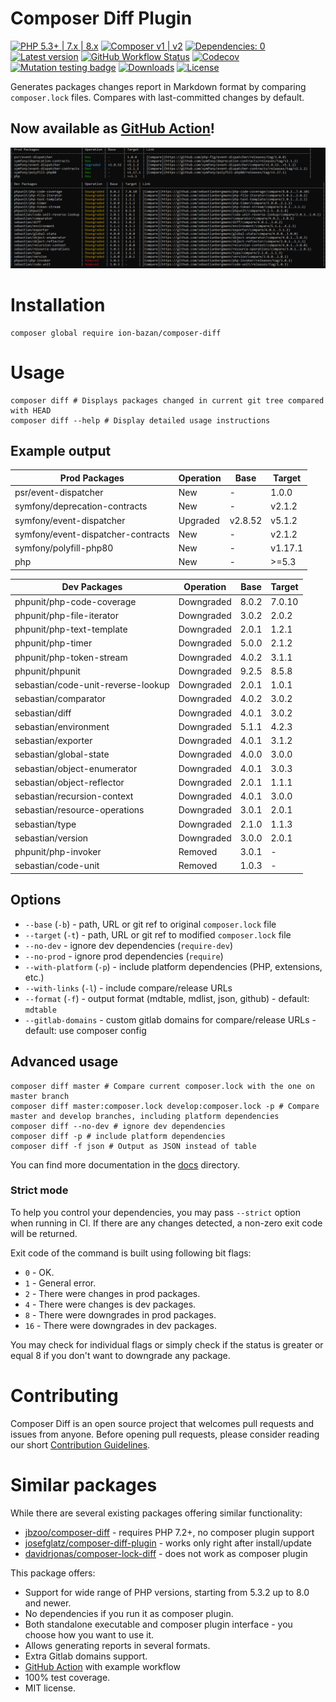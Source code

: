 # Composer Diff Plugin

[![PHP 5.3+ | 7.x | 8.x](https://img.shields.io/badge/PHP-^5.3_|_^7_|_^8-blue.svg)](https://packagist.org/packages/ion-bazan/composer-diff)
[![Composer v1 | v2](https://img.shields.io/badge/Composer-^1.1_|_^2-success.svg)](https://packagist.org/packages/ion-bazan/composer-diff)
[![Dependencies: 0](https://img.shields.io/badge/dependencies-0-success.svg)](https://packagist.org/packages/ion-bazan/composer-diff)
[![Latest version](https://img.shields.io/packagist/v/ion-bazan/composer-diff.svg)](https://packagist.org/packages/ion-bazan/composer-diff)
[![GitHub Workflow Status](https://img.shields.io/github/actions/workflow/status/IonBazan/composer-diff/test.yml)](https://github.com/IonBazan/composer-diff/actions)
[![Codecov](https://img.shields.io/codecov/c/gh/IonBazan/composer-diff)](https://codecov.io/gh/IonBazan/composer-diff)
[![Mutation testing badge](https://img.shields.io/endpoint?style=flat&url=https%3A%2F%2Fbadge-api.stryker-mutator.io%2Fgithub.com%2FIonBazan%2Fcomposer-diff%2Fmaster)](https://dashboard.stryker-mutator.io/reports/github.com/IonBazan/composer-diff/master)
[![Downloads](https://img.shields.io/packagist/dt/ion-bazan/composer-diff.svg)](https://packagist.org/packages/ion-bazan/composer-diff)
[![License](https://img.shields.io/packagist/l/ion-bazan/composer-diff.svg)](https://packagist.org/packages/ion-bazan/composer-diff)

Generates packages changes report in Markdown format by comparing `composer.lock` files. Compares with last-committed changes by default.

## Now available as [GitHub Action](https://github.com/marketplace/actions/composer-diff)!

![preview](preview.png)

# Installation

```shell script
composer global require ion-bazan/composer-diff
```

# Usage

```shell script
composer diff # Displays packages changed in current git tree compared with HEAD
composer diff --help # Display detailed usage instructions
```

## Example output

| Prod Packages                      | Operation | Base    | Target  |
|------------------------------------|-----------|---------|---------|
| psr/event-dispatcher               | New       | -       | 1.0.0   |
| symfony/deprecation-contracts      | New       | -       | v2.1.2  |
| symfony/event-dispatcher           | Upgraded  | v2.8.52 | v5.1.2  |
| symfony/event-dispatcher-contracts | New       | -       | v2.1.2  |
| symfony/polyfill-php80             | New       | -       | v1.17.1 |
| php                                | New       | -       | >=5.3   |

| Dev Packages                       | Operation  | Base  | Target |
|------------------------------------|------------|-------|--------|
| phpunit/php-code-coverage          | Downgraded | 8.0.2 | 7.0.10 |
| phpunit/php-file-iterator          | Downgraded | 3.0.2 | 2.0.2  |
| phpunit/php-text-template          | Downgraded | 2.0.1 | 1.2.1  |
| phpunit/php-timer                  | Downgraded | 5.0.0 | 2.1.2  |
| phpunit/php-token-stream           | Downgraded | 4.0.2 | 3.1.1  |
| phpunit/phpunit                    | Downgraded | 9.2.5 | 8.5.8  |
| sebastian/code-unit-reverse-lookup | Downgraded | 2.0.1 | 1.0.1  |
| sebastian/comparator               | Downgraded | 4.0.2 | 3.0.2  |
| sebastian/diff                     | Downgraded | 4.0.1 | 3.0.2  |
| sebastian/environment              | Downgraded | 5.1.1 | 4.2.3  |
| sebastian/exporter                 | Downgraded | 4.0.1 | 3.1.2  |
| sebastian/global-state             | Downgraded | 4.0.0 | 3.0.0  |
| sebastian/object-enumerator        | Downgraded | 4.0.1 | 3.0.3  |
| sebastian/object-reflector         | Downgraded | 2.0.1 | 1.1.1  |
| sebastian/recursion-context        | Downgraded | 4.0.1 | 3.0.0  |
| sebastian/resource-operations      | Downgraded | 3.0.1 | 2.0.1  |
| sebastian/type                     | Downgraded | 2.1.0 | 1.1.3  |
| sebastian/version                  | Downgraded | 3.0.0 | 2.0.1  |
| phpunit/php-invoker                | Removed    | 3.0.1 | -      |
| sebastian/code-unit                | Removed    | 1.0.3 | -      |

## Options

 - `--base` (`-b`) - path, URL or git ref to original `composer.lock` file
 - `--target` (`-t`) - path, URL or git ref to modified `composer.lock` file
 - `--no-dev` - ignore dev dependencies (`require-dev`)
 - `--no-prod` - ignore prod dependencies (`require`)
 - `--with-platform` (`-p`) - include platform dependencies (PHP, extensions, etc.)
 - `--with-links` (`-l`) - include compare/release URLs
 - `--format` (`-f`) - output format (mdtable, mdlist, json, github) - default: `mdtable`
 - `--gitlab-domains` - custom gitlab domains for compare/release URLs - default: use composer config
 
## Advanced usage

```shell script
composer diff master # Compare current composer.lock with the one on master branch
composer diff master:composer.lock develop:composer.lock -p # Compare master and develop branches, including platform dependencies
composer diff --no-dev # ignore dev dependencies
composer diff -p # include platform dependencies
composer diff -f json # Output as JSON instead of table
```

You can find more documentation in the [docs](docs) directory.

### Strict mode

To help you control your dependencies, you may pass `--strict` option when running in CI. If there are any changes detected, a non-zero exit code will be returned.

Exit code of the command is built using following bit flags:

*  `0` - OK.
*  `1` - General error.
*  `2` - There were changes in prod packages.
*  `4` - There were changes is dev packages.
*  `8` - There were downgrades in prod packages.
* `16` - There were downgrades in dev packages.

You may check for individual flags or simply check if the status is greater or equal 8 if you don't want to downgrade any package.

# Contributing

Composer Diff is an open source project that welcomes pull requests and issues from anyone. 
Before opening pull requests, please consider reading our short [Contribution Guidelines](docs/CONTRIBUTING.md).

# Similar packages

While there are several existing packages offering similar functionality:

 - [jbzoo/composer-diff](https://packagist.org/packages/jbzoo/composer-diff) - requires PHP 7.2+, no composer plugin support
 - [josefglatz/composer-diff-plugin](https://packagist.org/packages/josefglatz/composer-diff-plugin) - works only right after install/update
 - [davidrjonas/composer-lock-diff](https://packagist.org/packages/davidrjonas/composer-lock-diff) - does not work as composer plugin

This package offers:

 - Support for wide range of PHP versions, starting from 5.3.2 up to 8.0 and newer.
 - No dependencies if you run it as composer plugin.
 - Both standalone executable and composer plugin interface - you choose how you want to use it.
 - Allows generating reports in several formats.
 - Extra Gitlab domains support.
 - [GitHub Action](https://github.com/marketplace/actions/composer-diff) with example workflow
 - 100% test coverage.
 - MIT license.
